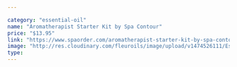 ```yaml
---

category: "essential-oil"
name: "Aromatherapist Starter Kit by Spa Contour"
price: "$13.95"
link: "https://www.spaorder.com/aromatherapist-starter-kit-by-spa-contour/"
image: "http://res.cloudinary.com/fleuroils/image/upload/v1474526111/Essential%20Oil/1_Gal.jpg"
type: 
---
```

